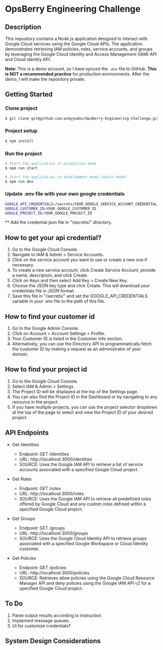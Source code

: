 # OpsBerry Engineering Challenge

## Description

This repository contains a Node.js application designed to interact with Google Cloud services using the Google Cloud APIs. The application demonstrates retrieving IAM policies, roles, service accounts, and groups by leveraging the Google Cloud Identity and Access Management (IAM) API and Cloud Identity API.

**Note:** This is a demo account, so I have synced the `.env` file to GitHub. **This is NOT a recommended practice** for production environments. After the demo, I will make the repository private.


## Getting Started

### Clone project

```bash
$ git clone git@github.com:andyyudev/OpsBerry-Engineering-Challenge.git
```

### Project setup

```bash
$ npm install
```

### Run the project

```bash
# Start the application in production mode
$ npm run start

# Start the application in development mode (watch mode)
$ npm run dev
```

### Update .env file with your own google credentials

```bash
GOOGLE_API_CREDENTIALS=/secrets/YOUR_GOOGLE_SERVICE_ACCOUNT_CREDENTIAL_JSON
GOOGLE_CUSTOMER_ID=YOUR_GOOGLE_CUSTOMER_ID
GOOGLE_PROJECT_ID=YOUR_GOOGLE_PROJECT_ID
```

** Add the credential json file in "/secrets/" directory.

## How to get your api credential?

1. Go to the Google Cloud Console.
2. Navigate to IAM & Admin > Service Accounts.
3. Click on the service account you want to use or create a new one if necessary.
4. To create a new service account, click Create Service Account, provide a name, description, and click Create.
5. Click on Keys and then select Add Key > Create New Key.
6. Choose the JSON key type and click Create. This will download your credentials file in JSON format.
7. Save this file in "/secrets/" and set the GOOGLE_API_CREDENTIALS variable in your .env file to the path of this file.

## How to find your customer id

1. Go to the Google Admin Console.
2. Click on Account > Account Settings > Profile.
3. Your Customer ID is listed in the Customer Info section.
4. Alternatively, you can use the Directory API to programmatically fetch the customer ID by making a request as an administrator of your domain.

## How to find your project id

1. Go to the Google Cloud Console.
2. Select IAM & Admin > Settings.
3. The Project ID will be displayed at the top of the Settings page.
4. You can also find the Project ID in the Dashboard or by navigating to any resource in the project.
5. If you have multiple projects, you can use the project selector dropdown at the top of the page to select and view the Project ID of your desired project.

## API Endpoints

- Get Identities
  - Endpoint: GET /identities
  - URL: http://localhost:3000/identities
  - SOURCE: Uses the Google IAM API to retrieve a list of service accounts associated with a specified Google Cloud project.

- Get Roles
  - Endpoint: GET /roles
  - URL: http://localhost:3000/roles
  - SOURCE: Uses the Google IAM API to retrieve all predefined roles offered by Google Cloud and any custom roles defined within a specified Google Cloud project.

- Get Groups
  - Endpoint: GET /groups
  - URL: http://localhost:3000/groups
  - SOURCE: Uses the Google Cloud Identity API to retrieve groups associated with a specified Google Workspace or Cloud Identity customer.

- Get Policies
  - Endpoint: GET /policies
  - URL: http://localhost:3000/policies
  - SOURCE: Retrieves allow policies using the Google Cloud Resource Manager API and deny policies using the Google IAM API v2 for a specified Google Cloud project.

## To Do

1. Parse output results according to instruction.
2. Implement message queues.
3. UI for customize credentials?

## System Design Considerations